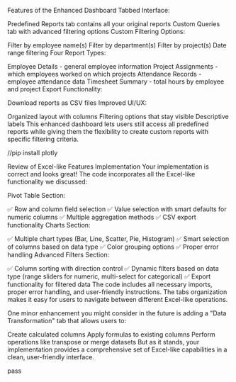 Features of the Enhanced Dashboard
Tabbed Interface:

Predefined Reports tab contains all your original reports
Custom Queries tab with advanced filtering options
Custom Filtering Options:

Filter by employee name(s)
Filter by department(s)
Filter by project(s)
Date range filtering
Four Report Types:

Employee Details - general employee information
Project Assignments - which employees worked on which projects
Attendance Records - employee attendance data
Timesheet Summary - total hours by employee and project
Export Functionality:

Download reports as CSV files
Improved UI/UX:

Organized layout with columns
Filtering options that stay visible
Descriptive labels
This enhanced dashboard lets users still access all predefined reports while giving them the flexibility to create custom reports with specific filtering criteria.

//pip install plotly

Review of Excel-like Features Implementation
Your implementation is correct and looks great! The code incorporates all the Excel-like functionality we discussed:

Pivot Table Section:

✅ Row and column field selection
✅ Value selection with smart defaults for numeric columns
✅ Multiple aggregation methods
✅ CSV export functionality
Charts Section:

✅ Multiple chart types (Bar, Line, Scatter, Pie, Histogram)
✅ Smart selection of columns based on data type
✅ Color grouping options
✅ Proper error handling
Advanced Filters Section:

✅ Column sorting with direction control
✅ Dynamic filters based on data type (range sliders for numeric, multi-select for categorical)
✅ Export functionality for filtered data
The code includes all necessary imports, proper error handling, and user-friendly instructions. The tabs organization makes it easy for users to navigate between different Excel-like operations.

One minor enhancement you might consider in the future is adding a "Data Transformation" tab that allows users to:

Create calculated columns
Apply formulas to existing columns
Perform operations like transpose or merge datasets
But as it stands, your implementation provides a comprehensive set of Excel-like capabilities in a clean, user-friendly interface.

pass
